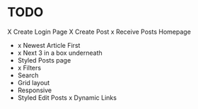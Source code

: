 # TODO

X Create Login Page
X Create Post
x Receive Posts
Homepage

- x Newest Article First
- x Next 3 in a box underneath
- Styled
  Posts page
- x Filters
- Search
- Grid layout
- Responsive
- Styled
  Edit Posts
  x Dynamic Links
